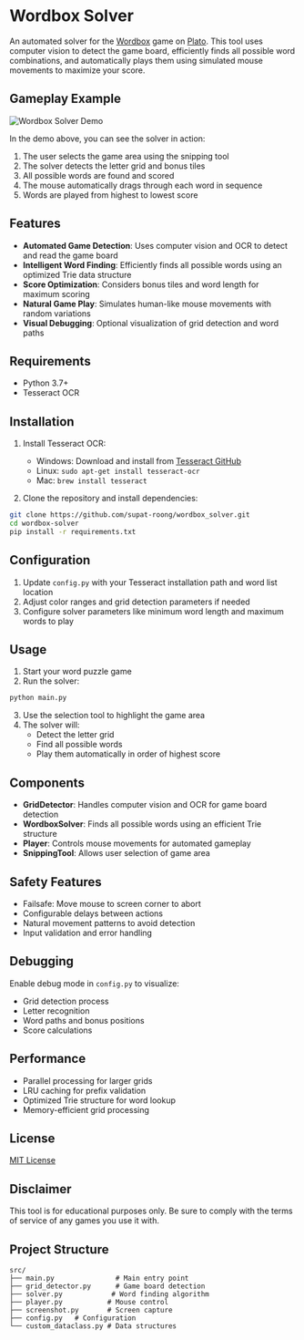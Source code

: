 # Wordbox Solver

An automated solver for the [Wordbox](https://platoapp.com/en/games/wordbox) game on [Plato](https://platoapp.com/en). This tool uses computer vision to detect the game board, efficiently finds all possible word combinations, and automatically plays them using simulated mouse movements to maximize your score.

## Gameplay Example

![Wordbox Solver Demo](media/wordbox.gif)

In the demo above, you can see the solver in action:
1. The user selects the game area using the snipping tool
2. The solver detects the letter grid and bonus tiles
3. All possible words are found and scored
4. The mouse automatically drags through each word in sequence
5. Words are played from highest to lowest score

## Features

- **Automated Game Detection**: Uses computer vision and OCR to detect and read the game board
- **Intelligent Word Finding**: Efficiently finds all possible words using an optimized Trie data structure
- **Score Optimization**: Considers bonus tiles and word length for maximum scoring
- **Natural Game Play**: Simulates human-like mouse movements with random variations
- **Visual Debugging**: Optional visualization of grid detection and word paths

## Requirements

- Python 3.7+
- Tesseract OCR

## Installation

1. Install Tesseract OCR:
   - Windows: Download and install from [Tesseract GitHub](https://github.com/UB-Mannheim/tesseract/wiki)
   - Linux: `sudo apt-get install tesseract-ocr`
   - Mac: `brew install tesseract`

2. Clone the repository and install dependencies:
```bash
git clone https://github.com/supat-roong/wordbox_solver.git
cd wordbox-solver
pip install -r requirements.txt
```

## Configuration

1. Update `config.py` with your Tesseract installation path and word list location
2. Adjust color ranges and grid detection parameters if needed
3. Configure solver parameters like minimum word length and maximum words to play

## Usage

1. Start your word puzzle game
2. Run the solver:
```bash
python main.py
```
3. Use the selection tool to highlight the game area
4. The solver will:
   - Detect the letter grid
   - Find all possible words
   - Play them automatically in order of highest score

## Components

- **GridDetector**: Handles computer vision and OCR for game board detection
- **WordboxSolver**: Finds all possible words using an efficient Trie structure
- **Player**: Controls mouse movements for automated gameplay
- **SnippingTool**: Allows user selection of game area

## Safety Features

- Failsafe: Move mouse to screen corner to abort
- Configurable delays between actions
- Natural movement patterns to avoid detection
- Input validation and error handling

## Debugging

Enable debug mode in `config.py` to visualize:
- Grid detection process
- Letter recognition
- Word paths and bonus positions
- Score calculations

## Performance

- Parallel processing for larger grids
- LRU caching for prefix validation
- Optimized Trie structure for word lookup
- Memory-efficient grid processing

## License

[MIT License](LICENSE)

## Disclaimer

This tool is for educational purposes only. Be sure to comply with the terms of service of any games you use it with.

## Project Structure

```
src/
├── main.py               # Main entry point
├── grid_detector.py      # Game board detection
├── solver.py            # Word finding algorithm
├── player.py           # Mouse control
├── screenshot.py       # Screen capture
├── config.py   # Configuration
└── custom_dataclass.py # Data structures
```